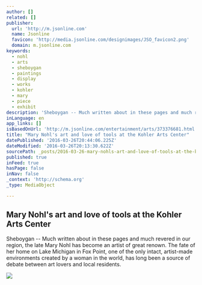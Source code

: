 ```yaml
---
author: []
related: []
publisher:
  url: 'http://m.jsonline.com'
  name: Jsonline
  favicon: 'http://media.jsonline.com/designimages/JSO_favicon2.png'
  domain: m.jsonline.com
keywords:
  - nohl
  - arts
  - sheboygan
  - paintings
  - display
  - works
  - kohler
  - mary
  - piece
  - exhibit
description: 'Sheboygan -- Much written about in these pages and much revered in our region, the late Mary Nohl has become an artist of great renown. The fate of her home on Lake Michigan in Fox Point, one of the only intact, artist-made environments created by a woman in the world, has long been a source of debate between art lovers and local residents.'
inLanguage: en
app_links: []
isBasedOnUrl: 'http://m.jsonline.com/entertainment/arts/373376681.html'
title: "Mary Nohl's art and love of tools at the Kohler Arts Center"
datePublished: '2016-03-26T20:44:06.225Z'
dateModified: '2016-03-26T20:13:30.622Z'
sourcePath: _posts/2016-03-26-mary-nohls-art-and-love-of-tools-at-the-kohler-arts-center.md
published: true
inFeed: true
hasPage: false
inNav: false
_context: 'http://schema.org'
_type: MediaObject

---
```

<article style=""><h1>Mary Nohl's art and love of tools at the Kohler Arts Center</h1><p>Sheboygan -- Much written about in these pages and much revered in our region, the late Mary Nohl has become an artist of great renown. The fate of her home on Lake Michigan in Fox Point, one of the only intact, artist-made environments created by a woman in the world, has long been a source of debate between art lovers and local residents.</p><img src="http://media.jrn.com/images/b99693511z.1_20160324112141_000_g10f0qbn.1-0.jpg" /></article>